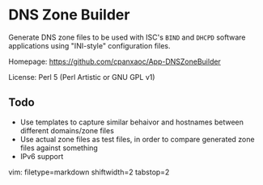 # DNS Zone Builder #

Generate DNS zone files to be used with ISC's `BIND` and `DHCPD` software
applications using "INI-style" configuration files.

Homepage: https://github.com/cpanxaoc/App-DNSZoneBuilder

License: Perl 5 (Perl Artistic or GNU GPL v1)

## Todo ##
- Use templates to capture similar behaivor and hostnames between different
  domains/zone files
- Use actual zone files as test files, in order to compare generated zone
  files against something
- IPv6 support

vim: filetype=markdown shiftwidth=2 tabstop=2
